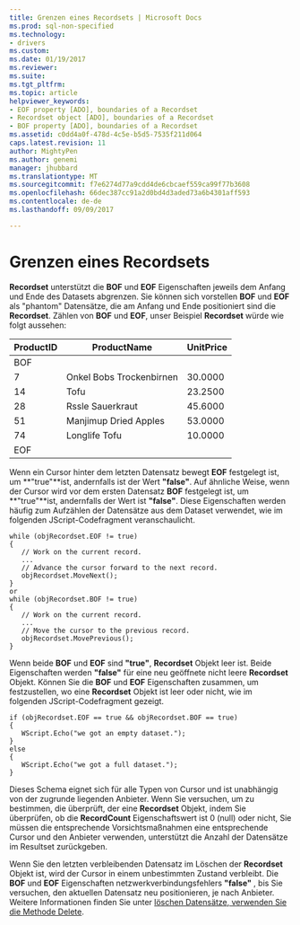 ```yaml
---
title: Grenzen eines Recordsets | Microsoft Docs
ms.prod: sql-non-specified
ms.technology:
- drivers
ms.custom: 
ms.date: 01/19/2017
ms.reviewer: 
ms.suite: 
ms.tgt_pltfrm: 
ms.topic: article
helpviewer_keywords:
- EOF property [ADO], boundaries of a Recordset
- Recordset object [ADO], boundaries of a Recordset
- BOF property [ADO], boundaries of a Recordset
ms.assetid: c0dd4a0f-478d-4c5e-b5d5-7535f211d064
caps.latest.revision: 11
author: MightyPen
ms.author: genemi
manager: jhubbard
ms.translationtype: MT
ms.sourcegitcommit: f7e6274d77a9cdd4de6cbcaef559ca99f77b3608
ms.openlocfilehash: 66dec387cc91a2d0bd4d3aded73a6b4301aff593
ms.contentlocale: de-de
ms.lasthandoff: 09/09/2017

---
```

# <a name="boundaries-of-a-recordset"></a>Grenzen eines Recordsets
**Recordset** unterstützt die **BOF** und **EOF** Eigenschaften jeweils dem Anfang und Ende des Datasets abgrenzen. Sie können sich vorstellen **BOF** und **EOF** als "phantom" Datensätze, die am Anfang und Ende positioniert sind die **Recordset**. Zählen von **BOF** und **EOF**, unser Beispiel **Recordset** würde wie folgt aussehen:  
  
|ProductID|ProductName|UnitPrice|  
|---------------|-----------------|---------------|  
|BOF|||  
|7|Onkel Bobs Trockenbirnen|30.0000|  
|14|Tofu|23.2500|  
|28|Rssle Sauerkraut|45.6000|  
|51|Manjimup Dried Apples|53.0000|  
|74|Longlife Tofu|10.0000|  
|EOF|||  
  
 Wenn ein Cursor hinter dem letzten Datensatz bewegt **EOF** festgelegt ist, um **"true"**ist, andernfalls ist der Wert **"false"**. Auf ähnliche Weise, wenn der Cursor wird vor dem ersten Datensatz **BOF** festgelegt ist, um **"true"**ist, andernfalls der Wert ist **"false"**. Diese Eigenschaften werden häufig zum Aufzählen der Datensätze aus dem Dataset verwendet, wie im folgenden JScript-Codefragment veranschaulicht.  
  
```  
while (objRecordset.EOF != true)   
{  
   // Work on the current record.  
   ...  
   // Advance the cursor forward to the next record.  
   objRecordset.MoveNext();  
}  
or  
while (objRecordset.BOF != true)   
{  
   // Work on the current record.  
   ...  
   // Move the cursor to the previous record.  
   objRecordset.MovePrevious();  
}  
```  
  
 Wenn beide **BOF** und **EOF** sind **"true"**, **Recordset** Objekt leer ist. Beide Eigenschaften werden **"false"** für eine neu geöffnete nicht leere **Recordset** Objekt. Können Sie die **BOF** und **EOF** Eigenschaften zusammen, um festzustellen, wo eine **Recordset** Objekt ist leer oder nicht, wie im folgenden JScript-Codefragment gezeigt.  
  
```  
if (objRecordset.EOF == true && objRecordset.BOF == true)  
{  
   WScript.Echo("we got an empty dataset.");  
}  
else  
{  
   WScript.Echo("we got a full dataset.");  
}  
```  
  
 Dieses Schema eignet sich für alle Typen von Cursor und ist unabhängig von der zugrunde liegenden Anbieter. Wenn Sie versuchen, um zu bestimmen, die überprüft, der eine **Recordset** Objekt, indem Sie überprüfen, ob die **RecordCount** Eigenschaftswert ist 0 (null) oder nicht, Sie müssen die entsprechende Vorsichtsmaßnahmen eine entsprechende Cursor und den Anbieter verwenden, unterstützt die Anzahl der Datensätze im Resultset zurückgeben.  
  
 Wenn Sie den letzten verbleibenden Datensatz im Löschen der **Recordset** Objekt ist, wird der Cursor in einem unbestimmten Zustand verbleibt. Die **BOF** und **EOF** Eigenschaften netzwerkverbindungsfehlers **"false"** , bis Sie versuchen, den aktuellen Datensatz neu positionieren, je nach Anbieter. Weitere Informationen finden Sie unter [löschen Datensätze, verwenden Sie die Methode Delete](../../../ado/guide/data/deleting-records-using-the-delete-method.md).
